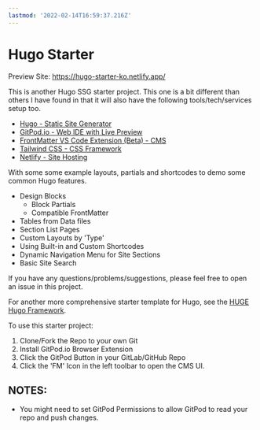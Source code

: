 ```yaml
---
lastmod: '2022-02-14T16:59:37.216Z'
---
```

# Hugo Starter

Preview Site: https://hugo-starter-ko.netlify.app/

This is another Hugo SSG starter project.
This one is a bit different than others I have found in that it will also have the following tools/tech/services setup too.

* [Hugo - Static Site Generator](https://gohugo.io/)
* [GitPod.io - Web IDE with Live Preview](https://www.gitpod.io/)
* [FrontMatter VS Code Extension (Beta) - CMS](https://frontmatter.codes/)
* [Tailwind CSS - CSS Framework](https://tailwindcss.com/)
* [Netlify - Site Hosting](https://www.netlify.com/)

With some some example layouts, partials and shortcodes to demo some common Hugo features.

* Design Blocks
  * Block Partials
  * Compatible FrontMatter
* Tables from Data files
* Section List Pages
* Custom Layouts by 'Type'
* Using Built-in and Custom Shortcodes
* Dynamic Navigation Menu for Site Sections
* Basic Site Search

If you have any questions/problems/suggestions, please feel free to open an issue in this project.

For another more comprehensive starter template for Hugo, see the [HUGE Hugo Framework](https://www.thenewdynamic.com/article/introducing-huge-a-hugo-framework/).

To use this starter project:

1. Clone/Fork the Repo to your own Git
2. Install GitPod.io Browser Extension
3. Click the GitPod Button in your GitLab/GitHub Repo
4. Click the 'FM' Icon in the left toolbar to open the CMS UI.

## NOTES:

* You might need to set GitPod Permissions to allow GitPod to read your repo and push changes.
